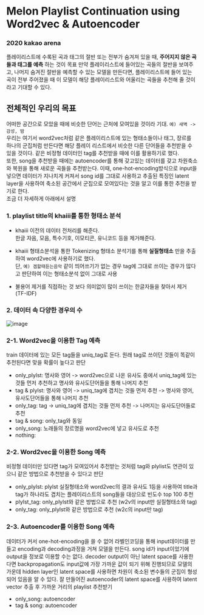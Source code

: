 # Melon Playlist Continuation using Word2vec & Autoencoder

### 2020 kakao arena
플레이리스트에 수록된 곡과 태그의 절반 또는 전부가 숨겨져 있을 때, __주어지지 않은 곡들과 태그를 예측__ 하는 것이 목표
만약 플레이리스트에 들어있는 곡들의 절반을 보여주고, 나머지 숨겨진 절반을 예측할 수  있는 모델을 만든다면, 플레이리스트에 들어 있는 곡이 전부  주어졌을 때 이 모델이 해당 플레이리스트와 어울리는 곡들을 추천해 줄 것이라고 기대할 수 있다.

## 전체적인 우리의 목표
어떠한 공간으로 모았을 때에 비슷한 단어는 근처에 모여있을 것이라 기대. `예) 새벽 -> 감성, 밤`<br>
우리는 여기서 word2vec처럼 같은 플레이리스트에 있는 형태소들이나 태그, 장르를 하나의 군집처럼 만든다면 해당 플레이 리스트에서 비슷한 다른 단어들을 추천받을 수 있을 것이다. 같은 비정형 데이터인 tag를 추천받을 때에 이를 활용하기로 했다.<br>
또한, song을 추천받을 때에는 autoencoder를 통해 갖고있는 데이터를 갖고 차원축소와 복원을 통해 새로운 곡들을 추천받는다.
이때, one-hot-encoding방식으로 input을 넣으면 데이터가 지나치게 커져서 song id를 그대로 사용하고 추출된 특징인 latent layer을 사용하여 축소된 공간에서 군집으로 모여있다는 것을 알고 이를 통한 추천을 받기로 한다.<br>
조금 더 자세하게 아래에서 설명


### 1. playlist title의 khaiii를 통한 형태소 분석
* khaiii 이전의 데이터 전처리를 해준다.<br>
한글 자음, 모음, 특수기호, 이모티콘, 유니코드 등을 제거해준다.

* khaiii 형태소분석을 통한 Tokenizing
형태소 분석기를 통해 __실질형태소__ 만을 추출하여 word2vec에 사용하기로 했다.<br>
단, `예) 겜할때듣는음악` 같이 띄어쓰기가 없는 경우 tag에 그대로 쓰이는 경우가 많다고 판단하여 이는 형태소분석 없이 그대로 사용<br>

* 불용어 제거를 직접하는 것 보다 의미없이 많이 쓰이는 한글자들을 찾아서 제거 (TF-IDF)


### 2. 데이터 속 다양한 경우의 수
![image](https://user-images.githubusercontent.com/56948006/87875892-4dfd7d80-ca0f-11ea-99c8-85e148ce87f9.png)
### 2-1. Word2vec을 이용한 Tag 예측<br>
train 데이터에 있는 모든 tag들을 uniq_tag로 둔다. 원래 tag로 쓰이던 것들이 똑같이 추천된다면 맞을 확률이 높다고 판단
  + only_plylst: 명사와 영어 -> word2vec으로 나온 유사도 중에서 uniq_tag에 있는 것들 먼저 추천하고 명사와 유사도단어들을 통해 나머지 추천<br>
  + tag & plylst: 명사와 영어 -> uniq_tag에 겹치는 것들 먼저 추천 -> 명사와 영어, 유사도단어들을 통해 나머지 추천
  + only_tag: tag -> uniq_tag에 겹치는 것들 먼저 추천 -> 나머지는 유사도단어들로 추천
  + tag & song: only_tag와 동일
  + only_song: 노래들의 장르명을 word2vec에 넣고 유사도로 추천
  + nothing: 
  

### 2-2. Word2vec을 이용한 Song 예측<br>
비정형 데이터만 있다면 tag가 모여있어서 추천받는 것처럼 tag와 plylist도 연관이 있으니 같은 방법으로 추천받을 수 있다고 판단
  + only_plylst: plylst 실질형태소와 word2vec의 결과 유사도 1등을 사용하여 title과 tag가 하나라도 겹치는 플레이리스트의 song들을 대상으로 빈도수 top 100 추천
  + plylst_tag: only_plylst와 같은 방법으로 추천 (w2v의 input만 실질형태소와 tag)
  + only_tag: only_plylst와 같은 방법으로 추천 (w2c의 input만 tag)


### 2-3. Autoencoder를 이용한 Song 예측<br>
데이터가 커서 one-hot-encoding을 쓸 수 없어 라벨인코딩을 통해 input데이터를 만들고 encoding과 decoding과정을 거쳐 모델을 만든다.
song id가 input이었기에 output을 정보로 이용할 수는 없다. decoder output이 아닌 latent space를 사용한다면 backpropagation도 input값에 가장 가까운 값이 되기 위해 진행되므로 모델의 가운데 hidden layer인 latent space를 사용하면 차원이 축소된 변수들의 군집이 형성되어 있음을 알 수 있다. 잘 만들어진 autoencoder의 latent space를 사용하여 latent vector 추출 후 가까운 거리의 playlist 추천받기

  + only_song: autoencoder
  + tag & song: autoencoder
